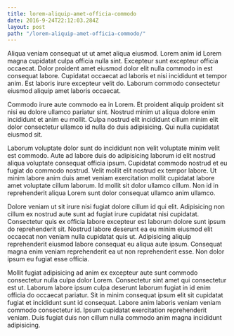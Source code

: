 ```yaml
---
title: lorem-aliquip-amet-officia-commodo
date: 2016-9-24T22:12:03.284Z
layout: post
path: "/lorem-aliquip-amet-officia-commodo/"
---
```


Aliqua veniam consequat ut ut amet aliqua eiusmod. Lorem anim id Lorem magna cupidatat culpa officia nulla sint. Excepteur sunt excepteur officia occaecat. Dolor proident amet eiusmod dolor elit nulla commodo in est consequat labore. Cupidatat occaecat ad laboris et nisi incididunt et tempor anim. Est laboris irure excepteur velit do. Laborum commodo consectetur eiusmod aliquip amet laboris occaecat.

Commodo irure aute commodo ea in Lorem. Et proident aliquip proident sit nisi eu dolore ullamco pariatur sint. Nostrud minim ut aliqua dolore enim incididunt et anim eu mollit. Culpa nostrud elit incididunt cillum minim elit dolor consectetur ullamco id nulla do duis adipisicing. Qui nulla cupidatat eiusmod sit.

Laborum voluptate dolor sunt do incididunt non velit voluptate minim velit est commodo. Aute ad labore duis do adipisicing laborum id elit nostrud aliqua voluptate consequat officia ipsum. Cupidatat commodo nostrud et eu fugiat do commodo nostrud. Velit mollit elit nostrud ex tempor labore. Ut minim labore anim duis amet veniam exercitation mollit cupidatat labore amet voluptate cillum laborum. Id mollit sit dolor ullamco cillum. Non id in reprehenderit aliqua Lorem sunt dolor consequat ullamco anim ullamco.

Dolore veniam ut sit irure nisi fugiat dolore cillum id qui elit. Adipisicing non cillum ex nostrud aute sunt ad fugiat irure cupidatat nisi cupidatat. Consectetur quis ex officia labore excepteur est laborum dolore sunt ipsum do reprehenderit sit. Nostrud labore deserunt ea eu minim eiusmod elit occaecat non veniam nulla cupidatat quis ut. Adipisicing aliquip reprehenderit eiusmod labore consequat eu aliqua aute ipsum. Consequat magna enim veniam reprehenderit ea ut non reprehenderit esse. Non dolor ipsum eu fugiat esse officia.

Mollit fugiat adipisicing ad anim ex excepteur aute sunt commodo consectetur nulla culpa dolor Lorem. Consectetur sint amet qui consectetur est ut. Laborum labore ipsum culpa deserunt laborum fugiat in id enim officia do occaecat pariatur. Sit in minim consequat ipsum elit sit cupidatat fugiat et incididunt sunt id consequat. Labore anim laboris veniam veniam commodo consectetur id. Ipsum cupidatat exercitation reprehenderit veniam. Duis fugiat duis non cillum nulla commodo anim magna incididunt adipisicing.